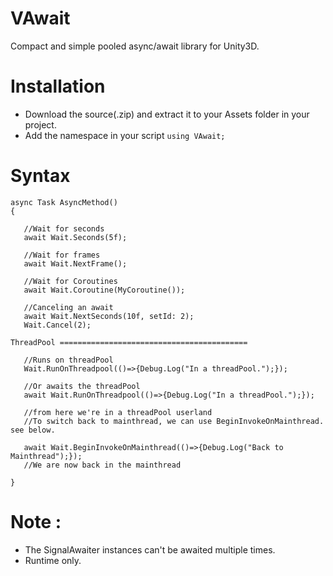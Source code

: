 # VAwait
 Compact and simple pooled async/await library for Unity3D.  
# Installation  
- Download the source(.zip) and extract it to your Assets folder in your project.
- Add the namespace in your script `using VAwait;`  
# Syntax  
```
async Task AsyncMethod()
{

   //Wait for seconds
   await Wait.Seconds(5f);
   
   //Wait for frames
   await Wait.NextFrame();
   
   //Wait for Coroutines
   await Wait.Coroutine(MyCoroutine());
   
   //Canceling an await
   await Wait.NextSeconds(10f, setId: 2);
   Wait.Cancel(2);

ThreadPool ==========================================
   
   //Runs on threadPool
   Wait.RunOnThreadpool(()=>{Debug.Log("In a threadPool.");});
   
   //Or awaits the threadPool
   await Wait.RunOnThreadpool(()=>{Debug.Log("In a threadPool.");});
   
   //from here we're in a threadPool userland
   //To switch back to mainthread, we can use BeginInvokeOnMainthread. see below.
   
   await Wait.BeginInvokeOnMainthread(()=>{Debug.Log("Back to Mainthread");});
   //We are now back in the mainthread

}
```
# Note :  
- The SignalAwaiter instances can't be awaited multiple times.
- Runtime only.
